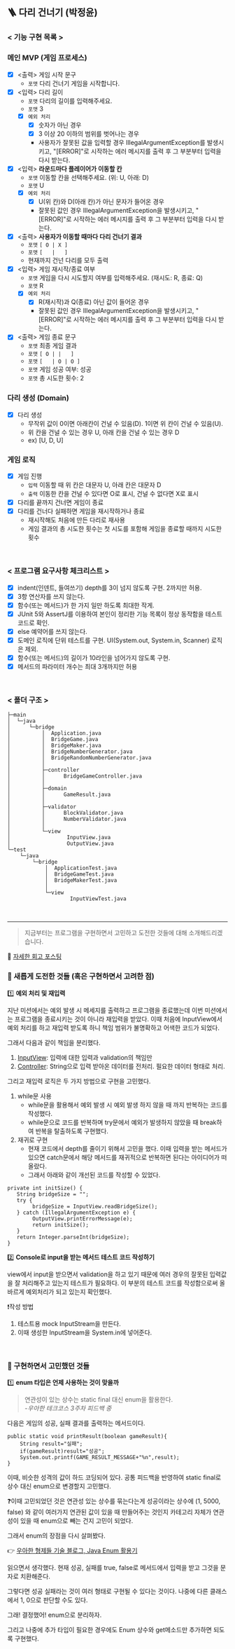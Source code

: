 ## 🪜 다리 건너기 (박정윤)

### < 기능 구현 목록 >

### 메인 MVP (게임 프로세스)

- [x] <출력> 게임 시작 문구
    - `포맷` 다리 건너기 게임을 시작합니다.
- [x] <입력> 다리 길이
    - `포맷` 다리의 길이를 입력해주세요.
    - `포맷` 3
    - [x] `예외 처리`
        - [x] 숫자가 아닌 경우
        - [x] 3 이상 20 이하의 범위를 벗어나는 경우
        - 사용자가 잘못된 값을 입력할 경우 IllegalArgumentException를 발생시키고, "[ERROR]"로 시작하는 에러 메시지를 출력 후 그 부분부터 입력을 다시 받는다.
- [x] <입력> **라운드마다 플레이어가 이동할 칸**
    - `포맷` 이동할 칸을 선택해주세요. (위: U, 아래: D)
    - `포맷` U
    - [x] `예외 처리`
        - [x] U(위 칸)와 D(아래 칸)가 아닌 문자가 들어온 경우
        - 잘못된 값인 경우 IllegalArgumentException을 발생시키고, "[ERROR]"로 시작하는 에러 메시지를 출력 후 그 부분부터 입력을 다시 받는다.
- [x] <출력> **사용자가 이동할 때마다 다리 건너기 결과**
    - `포맷` `[ O | X ]`
    - `포맷` `[   |   ]`
    - 현재까지 건넌 다리를 모두 출력
- [x] <입력> 게임 재시작/종료 여부
    - `포맷` 게임을 다시 시도할지 여부를 입력해주세요. (재시도: R, 종료: Q)
    - `포맷` R
    - [x] `예외 처리`
        - [x] R(재시작)과 Q(종료) 아닌 값이 들어온 경우
        - 잘못된 값인 경우 IllegalArgumentException을 발생시키고, "[ERROR]"로 시작하는 에러 메시지를 출력 후 그 부분부터 입력을 다시 받는다.
- [x] <출력> 게임 종료 문구
    - `포맷` 최종 게임 결과
    - `포맷` `[ O | |   ]`
    - `포맷` `[   | O | O ]`
    - `포맷` 게임 성공 여부: 성공
    - `포맷` 총 시도한 횟수: 2

### 다리 생성 (Domain)

- [x] 다리 생성
    - 무작위 값이 0이면 아래칸이 건널 수 있음(D). 1이면 위 칸이 건널 수 있음(U).
    - 위 칸을 건널 수 있는 경우 U, 아래 칸을 건널 수 있는 경우 D
    - ex) [U, D, U]

### 게임 로직

- [x] 게임 진행
    - `입력` 이동할 때 위 칸은 대문자 U, 아래 칸은 대문자 D
    - `출력` 이동한 칸을 건널 수 있다면 O로 표시, 건널 수 없다면 X로 표시
- [x] 다리를 끝까지 건너면 게임이 종료
- [x] 다리를 건너다 실패하면 게임을 재시작하거나 종료
    - 재시작해도 처음에 만든 다리로 재사용
    - 게임 결과의 총 시도한 횟수는 첫 시도를 포함해 게임을 종료할 때까지 시도한 횟수

<br>

### < 프로그램 요구사항 체크리스트 >

- [x] indent(인덴트, 들여쓰기) depth를 3이 넘지 않도록 구현. 2까지만 허용.
- [x] 3항 연산자를 쓰지 않는다.
- [x] 함수(또는 메서드)가 한 가지 일만 하도록 최대한 작게.
- [x] JUnit 5와 AssertJ를 이용하여 본인이 정리한 기능 목록이 정상 동작함을 테스트 코드로 확인.
- [x] else 예약어를 쓰지 않는다.
- [x] 도메인 로직에 단위 테스트를 구현. UI(System.out, System.in, Scanner) 로직은 제외.
- [x] 함수(또는 메서드)의 길이가 10라인을 넘어가지 않도록 구현.
- [x] 메서드의 파라미터 개수는 최대 3개까지만 허용

<br>

### < 폴더 구조 >

```
├─main
│  └─java
│      └─bridge
│          │  Application.java
│          │  BridgeGame.java
│          │  BridgeMaker.java
│          │  BridgeNumberGenerator.java
│          │  BridgeRandomNumberGenerator.java
│          │
│          ├─controller
│          │      BridgeGameController.java
│          │
│          ├─domain
│          │      GameResult.java
│          │
│          ├─validator
│          │      BlockValidator.java
│          │      NumberValidator.java
│          │
│          └─view
│                  InputView.java
│                  OutputView.java
└─test
    └─java
        └─bridge
            │  ApplicationTest.java
            │  BridgeGameTest.java
            │  BridgeMakerTest.java
            │
            └─view
                    InputViewTest.java
```

<br> 

---

> 지금부터는 프로그램을 구현하면서 고민하고 도전한 것들에 대해 소개해드리겠습니다.

📎 [자세한 회고 포스팅](https://hello-judy-world.tistory.com/183)

### 🚀 새롭게 도전한 것들 (혹은 구현하면서 고려한 점)

1️⃣ **예외 처리 및 재입력**

지난 미션에서는 예외 발생 시 메세지를 출력하고 프로그램을 종료했는데 이번 미션에서는 프로그램을 종료시키는 것이 아니라
재입력을 받았다. 이때 처음에 InputView에서 예외 처리를 하고 재입력 받도록 하니 책임 범위가 불명확하고 어색한 코드가 되었다.

그래서 다음과 같이 책임을 분리했다.

1. <u>InputView</u>: 입력에 대한 입력과 validation의 책임만
2. <u>Controller</u>: String으로 입력 받아온 데이터를 전처리. 필요한 데이터 형태로 처리.

그리고 재입력 로직은 두 가지 방법으로 구현을 고민했다.

1. while문 사용
    - while문을 활용해서 예외 발생 시 예외 발생 하지 않을 때 까지 반복하는 코드를 작성했다.
    - while문으로 코드를 반복하며 try문에서 예외가 발생하지 않았을 때 break하여 반복을 탈출하도록 구현했다.
2. 재귀로 구현
    - 현재 코드에서 depth를 줄이기 위해서 고민을 했다. 이때 입력을 받는 메서드가 있으면 catch문에서 해당 메서드를 재귀적으로 반복하면 된다는 아이디어가 떠올랐다.
    - 그래서 아래와 같이 개선된 코드를 작성할 수 있었다.

```
private int initSize() {
   String bridgeSize = "";
   try {
        bridgeSize = InputView.readBridgeSize();
   } catch (IllegalArgumentException e) {
        OutputView.printErrorMessage(e);
        return initSize();
   }
   return Integer.parseInt(bridgeSize);
}
```

2️⃣ **Console로 input을 받는 메서드 테스트 코드 작성하기**

view에서 input을 받으면서 validation을 하고 있기 때문에 여러 경우의 잘못된 입력값을 잘 처리해주고 있는지 테스트가 필요하다.
이 부분의 테스트 코드를 작성함으로써 올바르게 예외처리가 되고 있는지 확인했다.

❗작성 방법

1. 테스트용 mock InputStream을 만든다.
2. 이때 생성한 InputStream을 System.in에 넣어준다.

<br>

### 🧐 구현하면서 고민했던 것들

1️⃣ **enum 타입은 언제 사용하는 것이 맞을까**

> 연관성이 있는 상수는 static final 대신 enum을 활용한다. <br>
> -*우아한 테크코스 3주차 피드백 중*

다음은 게임의 성공, 실패 결과를 출력하는 메서드이다.

```
public static void printResult(boolean gameResult){
    String result="실패";
    if(gameResult)result="성공";
    System.out.printf(GAME_RESULT_MESSAGE+"%n",result);
}
```

이때, 비슷한 성격의 값이 하드 코딩되어 있다. 공통 피드백을 반영하여 static final로 상수 대신 enum으로 변경할지 고민했다.

❓이때 고민되었던 것은 연관성 있는 상수를 묶는다는게 성공이라는 상수에 (1, 5000, false) 와 같이 여러가지 연관된 값이 있을 때 만들어주는 것인지 
카테고리 자체가 연관성이 있을 때 enum으로 빼는 건지 고민이 되었다.

그래서 enum의 장점을 다시 살펴봤다.

👉 [우아한 형제들 기술 블로그, Java Enum 활용기](https://techblog.woowahan.com/2527/)

읽으면서 생각했다. 현재 성공, 실패를 true, false로 메서드에서 입력을 받고 그것을 문자로 치환해준다.

그렇다면 성공 실패라는 것이 여러 형태로 구현될 수 있다는 것이다. 나중에 다른 클래스에서 1, 0으로 판단할 수도 있다.

그래! 결정했어! enum으로 분리하자.

그리고 나중에 추가 타입이 필요한 경우에도 Enum 상수와 get메소드만 추가하면 되도록 구현했다.